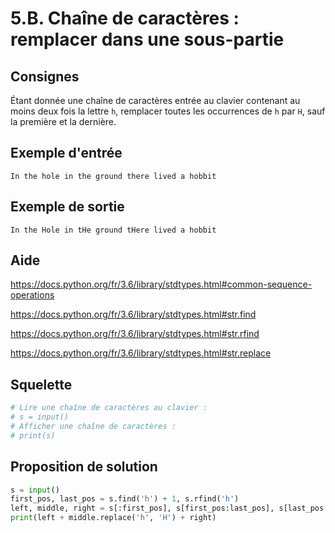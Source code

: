 # 5.B. Chaîne de caractères : remplacer dans une sous-partie

## Consignes

Étant donnée une chaîne de caractères entrée au clavier contenant au moins deux fois la lettre `h`, remplacer toutes les occurrences de `h` par `H`, sauf la première et la dernière.

## Exemple d'entrée

```
In the hole in the ground there lived a hobbit
```

## Exemple de sortie

```
In the Hole in tHe ground tHere lived a hobbit
```

## Aide

https://docs.python.org/fr/3.6/library/stdtypes.html#common-sequence-operations

https://docs.python.org/fr/3.6/library/stdtypes.html#str.find

https://docs.python.org/fr/3.6/library/stdtypes.html#str.rfind

https://docs.python.org/fr/3.6/library/stdtypes.html#str.replace

## Squelette

```python
# Lire une chaîne de caractères au clavier :
# s = input()
# Afficher une chaîne de caractères :
# print(s)
```

## Proposition de solution

```python
s = input()
first_pos, last_pos = s.find('h') + 1, s.rfind('h')
left, middle, right = s[:first_pos], s[first_pos:last_pos], s[last_pos:]
print(left + middle.replace('h', 'H') + right)
```

